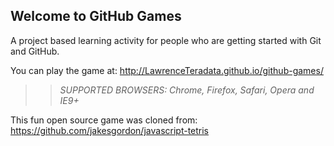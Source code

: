 ## Welcome to GitHub Games

A project based learning activity for people who are getting started with Git and GitHub.

You can play the game at: http://LawrenceTeradata.github.io/github-games/

>> _*SUPPORTED BROWSERS*: Chrome, Firefox, Safari, Opera and IE9+_

This fun open source game was cloned from: https://github.com/jakesgordon/javascript-tetris
